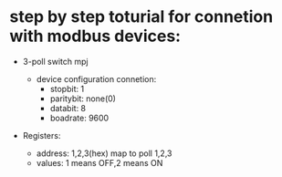 # step by step toturial for connetion with modbus devices:
- 3-poll switch mpj
    - device configuration connetion:
        - stopbit: 1
        - paritybit: none(0)
        - databit: 8
        - boadrate: 9600

- Registers:
    - address: 1,2,3(hex) map to poll 1,2,3
    - values: 1 means OFF,2 means ON

